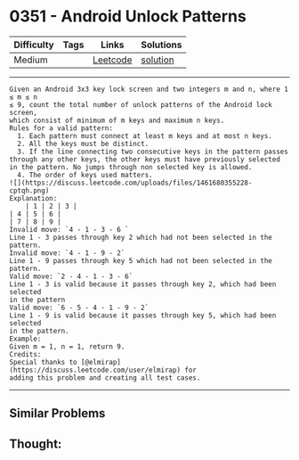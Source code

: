 # 0351 - Android Unlock Patterns

Difficulty  | Tags | Links | Solutions
----------- | ---- | ----- | -----
Medium |  | [Leetcode](https://leetcode.com/problems/android-unlock-patterns) | [solution](https://leetcode.com/problems/android-unlock-patterns/solution/)


-----------

```
Given an Android 3x3 key lock screen and two integers m and n, where 1 ≤ m ≤ n
≤ 9, count the total number of unlock patterns of the Android lock screen,
which consist of minimum of m keys and maximum n keys.
Rules for a valid pattern:
  1. Each pattern must connect at least m keys and at most n keys.
  2. All the keys must be distinct.
  3. If the line connecting two consecutive keys in the pattern passes through any other keys, the other keys must have previously selected in the pattern. No jumps through non selected key is allowed.
  4. The order of keys used matters.
![](https://discuss.leetcode.com/uploads/files/1461680355228-cptqh.png)
Explanation:
    | 1 | 2 | 3 |
| 4 | 5 | 6 |
| 7 | 8 | 9 |
Invalid move: `4 - 1 - 3 - 6 `
Line 1 - 3 passes through key 2 which had not been selected in the pattern.
Invalid move: `4 - 1 - 9 - 2`
Line 1 - 9 passes through key 5 which had not been selected in the pattern.
Valid move: `2 - 4 - 1 - 3 - 6`
Line 1 - 3 is valid because it passes through key 2, which had been selected
in the pattern
Valid move: `6 - 5 - 4 - 1 - 9 - 2`
Line 1 - 9 is valid because it passes through key 5, which had been selected
in the pattern.
Example:
Given m = 1, n = 1, return 9.
Credits:
Special thanks to [@elmirap](https://discuss.leetcode.com/user/elmirap) for
adding this problem and creating all test cases.
```

-----------


## Similar Problems




## Thought:
